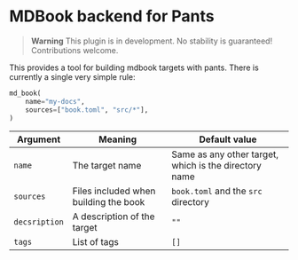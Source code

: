 # MDBook backend for Pants

> **Warning**
> This plugin is in development. No stability is guaranteed! Contributions welcome.

This provides a tool for building mdbook targets with pants. There is currently a single very simple rule:

``` python
md_book(
    name="my-docs",
    sources=["book.toml", "src/*"],
)
```

| Argument | Meaning | Default value |
| --- | --- | --- |
| `name` | The target name | Same as any other target, which is the directory name |
| `sources` | Files included when building the book | `book.toml` and the `src` directory |
| `decsription` | A description of the target | `""` |
| `tags` | List of tags | `[]` |
